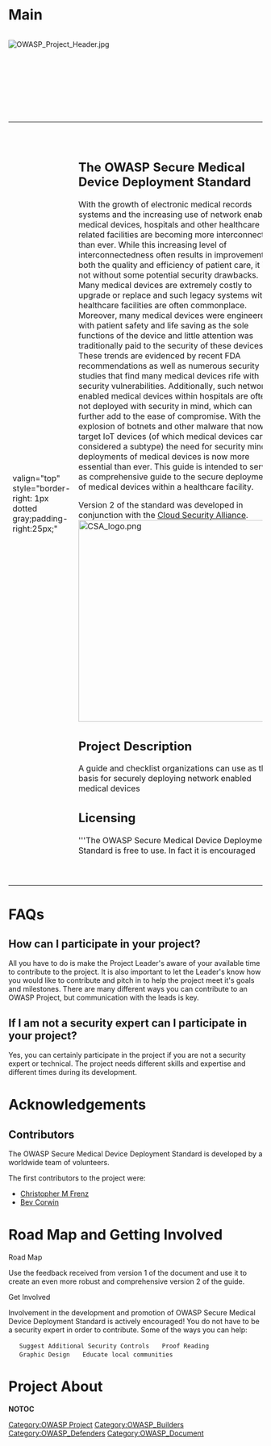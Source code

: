 # Main

<div style="width:100%;height:160px;border:0,margin:0;overflow: hidden;">

![OWASP_Project_Header.jpg](OWASP_Project_Header.jpg
"OWASP_Project_Header.jpg")

</div>

<table>
<tbody>
<tr class="odd">
<td><p>valign="top" style="border-right: 1px dotted gray;padding-right:25px;"</p></td>
<td><h2 id="the_owasp_secure_medical_device_deployment_standard">The OWASP Secure Medical Device Deployment Standard</h2>
<p>With the growth of electronic medical records systems and the increasing use of network enabled medical devices, hospitals and other healthcare related facilities are becoming more interconnected than ever. While this increasing level of interconnectedness often results in improvements to both the quality and efficiency of patient care, it is not without some potential security drawbacks. Many medical devices are extremely costly to upgrade or replace and such legacy systems within healthcare facilities are often commonplace. Moreover, many medical devices were engineered with patient safety and life saving as the sole functions of the device and little attention was traditionally paid to the security of these devices. These trends are evidenced by recent FDA recommendations as well as numerous security studies that find many medical devices rife with security vulnerabilities. Additionally, such networked enabled medical devices within hospitals are often not deployed with security in mind, which can further add to the ease of compromise. With the explosion of botnets and other malware that now target IoT devices (of which medical devices can be considered a subtype) the need for security minded deployments of medical devices is now more essential than ever. This guide is intended to serve as comprehensive guide to the secure deployment of medical devices within a healthcare facility.</p>
<p>Version 2 of the standard was developed in conjunction with the <a href="https://cloudsecurityalliance.org/">Cloud Security Alliance</a>. <img src="CSA_logo.png" title="fig:CSA_logo.png" alt="CSA_logo.png" width="400" /></p>
<h2 id="project_description">Project Description</h2>
<p>A guide and checklist organizations can use as the basis for securely deploying network enabled medical devices</p>
<h2 id="licensing">Licensing</h2>
<p>'''The OWASP Secure Medical Device Deployment Standard is free to use. In fact it is encouraged</p></td>
<td><p>! '' Additionally, we also encourage you to contribute back to the project.</p>
<p>The OWASP Secure Medical Device Deployment Standard is licensed under the <a href="http://creativecommons.org/licenses/by-sa/3.0/">Creative Commons Attribution-ShareAlike 3.0 license</a>, so you can copy, distribute and transmit the work, and you can adapt it, and use it commercially, but all provided that you attribute the work and if you alter, transform, or build upon this work, you may distribute the resulting work only under the same or similar license to this one.</p></td>
<td><p>valign="top" style="padding-left:25px;width:200px;border-right: 1px dotted gray;padding-right:25px;"</p></td>
<td><h2 id="project_leaders">Project Leaders</h2>
<ul>
<li><a href="https://www.owasp.org/index.php/User:Cfrenz">Christopher M Frenz</a></li>
<li><a href="https://www.owasp.org/index.php/User:Bev_Corwin">Bev Corwin</a></li>
</ul>
<h2 id="project_contributors">Project Contributors</h2>
<ul>
<li><a href="https://www.linkedin.com/in/erdalyildiz/">Erdal Yildiz</a></li>
<li><a href="https://www.owasp.org/index.php/User:Aaron.guzman">Aaron Guzman</a></li>
<li>Ashish Mehta</li>
<li>Srinivas Tatipamula</li>
<li>Igor Amorim Silva</li>
<li>K S Abhiraj</li>
<li>Christian Dameff</li>
<li>Brian Moussalli</li>
<li>Michael Roza</li>
<li>Siren Hofvander</li>
</ul>
<h2 id="download">Download</h2>
<ul>
<li><a href="https://www.owasp.org/images/9/95/OWASP_Secure_Medical_Devices_Deployment_Standard_7.18.18.pdf">Standard Version 2.0</a></li>
<li><a href="https://www.owasp.org/images/c/c3/SecureMedicalDeviceDeployment.pdf">Standard Version 1.0</a></li>
<li><a href="https://www.owasp.org/images/7/73/MedicalDevicePurchasing.pdf">Purchasing Assessment v1.0</a></li>
</ul>
<h2 id="translations">Translations</h2>
<ul>
<li><a href="https://www.owasp.org/images/5/54/OWASP_-_G%C3%BCvenli_T%C4%B1bbi_Cihaz_Kurulum_Standard%C4%B1.pdf">Turkish</a></li>
</ul>
<h2 id="presentation">Presentation</h2>
<ul>
<li><a href="https://www.slideshare.net/cfrenz/standarding-the-secure-deployment-of-medical-devices">Defcon 2017 Biohacking Village</a></li>
</ul>
<h2 id="news_and_events">News and Events</h2>
<ul>
<li><a href="https://www.prnewswire.com/news-releases/csa-owasp-issue-updated-guidance-for-secure-medical-device-deployment-300692855.html">PR Newswire</a></li>
<li><a href="http://www.csoonline.com/article/3188230/security/how-to-securely-deploy-medical-devices.html">CSO Article</a></li>
<li><a href="https://iapp.org/news/a/healthcare-privacy-plans-need-to-account-for-medical-device-security/">IAPP Privacy Perspectives Article</a></li>
<li><a href="https://www.helpnetsecurity.com/2017/04/28/securely-deploy-medical-devices/">HelpNet Security Article</a></li>
<li><a href="https://healthtechmagazine.net/article/2018/01/how-keep-health-data-safe-age-disruptive-technologies">HealthTech Magazine Article</a></li>
</ul>
<h2 id="classifications">Classifications</h2>
<table>
<tbody>
<tr class="odd">
<td><p>align="center" valign="top" width="50%" rowspan="2"</p></td>
<td><figure>
<img src="New_projects.png" title="New_projects.png" alt="New_projects.png" width="100" /><figcaption>New_projects.png</figcaption>
</figure></td>
</tr>
<tr class="even">
<td><p>align="center" valign="top" width="50%"</p></td>
<td><figure>
<img src="Owasp-defenders-small.png" title="Owasp-defenders-small.png" alt="Owasp-defenders-small.png" /><figcaption>Owasp-defenders-small.png</figcaption>
</figure></td>
</tr>
<tr class="odd">
<td><p>colspan="2" align="center"</p></td>
<td><figure>
<img src="Cc-button-y-sa-small.png" title="Cc-button-y-sa-small.png" alt="Cc-button-y-sa-small.png" /><figcaption>Cc-button-y-sa-small.png</figcaption>
</figure></td>
</tr>
<tr class="even">
<td><p>colspan="2" align="center"</p></td>
<td><figure>
<img src="Project_Type_Files_DOC.jpg" title="Project_Type_Files_DOC.jpg" alt="Project_Type_Files_DOC.jpg" /><figcaption>Project_Type_Files_DOC.jpg</figcaption>
</figure></td>
</tr>
</tbody>
</table></td>
</tr>
</tbody>
</table>

# FAQs

## How can I participate in your project?

All you have to do is make the Project Leader's aware of your available
time to contribute to the project. It is also important to let the
Leader's know how you would like to contribute and pitch in to help the
project meet it's goals and milestones. There are many different ways
you can contribute to an OWASP Project, but communication with the leads
is key.

## If I am not a security expert can I participate in your project?

Yes, you can certainly participate in the project if you are not a
security expert or technical. The project needs different skills and
expertise and different times during its development.

# Acknowledgements

## Contributors

The OWASP Secure Medical Device Deployment Standard is developed by a
worldwide team of volunteers.

The first contributors to the project were:

  - [Christopher M Frenz](https://www.owasp.org/index.php/User:Cfrenz)
  - [Bev Corwin](https://www.owasp.org/index.php/User:Bev_Corwin)

# Road Map and Getting Involved

Road Map

Use the feedback received from version 1 of the document and use it to
create an even more robust and comprehensive version 2 of the guide.

Get Involved

Involvement in the development and promotion of OWASP Secure Medical
Device Deployment Standard is actively encouraged\! You do not have to
be a security expert in order to contribute. Some of the ways you can
help:

`   Suggest Additional Security Controls`
`   Proof Reading`
`   Graphic Design`
`   Educate local communities`

# Project About

__NOTOC__ <headertabs />

[Category:OWASP Project](Category:OWASP_Project "wikilink")
[Category:OWASP_Builders](Category:OWASP_Builders "wikilink")
[Category:OWASP_Defenders](Category:OWASP_Defenders "wikilink")
[Category:OWASP_Document](Category:OWASP_Document "wikilink")